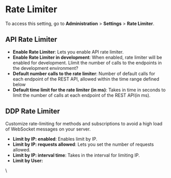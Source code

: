 # Rate Limiter

To access this setting, go to **Administration** > **Settings** > **Rate Limiter**.

## API Rate Limiter <a href="#9f0duy7a3no" id="9f0duy7a3no"></a>

* **Enable Rate Limiter**: Lets you enable API  rate limiter.
* **Enable Rate Limiter in development**: When enabled, rate limiter will be enabled for development. Llimit the number of calls to the endpoints in the development environment?
* **Default number calls to the rate limiter**: Number of default calls for each endpoint of the REST API, allowed within the time range defined below
* **Default time limit for the rate limiter (in ms)**: Takes in time in seconds to limit the number of calls at each endpoint of the REST API(in ms).

## DDP Rate Limiter <a href="#ikikwb84ti" id="ikikwb84ti"></a>

Customize rate-limiting for methods and subscriptions to avoid a high load of WebSocket messages on your server.

* **Limit by IP: enabled**: Enables limit by IP.
* **Limit by IP: requests allowed**: Lets you set the number of requests allowed.
* **Limit by IP: interval time**: Takes in the interval for limiting IP.
* **Limit by User:**&#x20;

\
